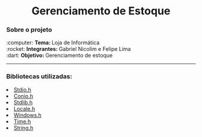 <h1 align = "center">Gerenciamento de Estoque</h1>

<h3>Sobre o projeto</h3>
:computer: <b>Tema: </b>Loja de Informática<br>
:rocket: <b>Integrantes: </b>Gabriel Nicolim e Felipe Lima <br>
:dart: <b>Objetivo: </b>Gerenciamento de estoque<br>
<hr>
<h3>Bibliotecas utilizadas: </h3>
<li><a href = "https://www.ime.usp.br/~pf/algoritmos/apend/stdio.h.html">Stdio.h</a>
<li><a href = "https://www.programmingsimplified.com/c/conio.h">Conio.h</a>
<li><a href = "https://www.ime.usp.br/~pf/algoritmos/apend/stdlib.h.html">Stdlib.h</a>
<li><a href = "https://www.tutorialspoint.com/c_standard_library/locale_h.htm">Locale.h</a>
<li><a href = "https://en.wikipedia.org/wiki/Windows.h">Windows.h</a>
<li><a href = "https://pt.wikipedia.org/wiki/Time.h">Time.h</a>
<li><a href = "http://linguagemc.com.br/a-biblioteca-string-h/">String.h</a>
<br>
